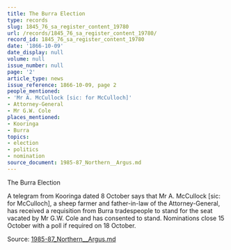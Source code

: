 ```yaml
---
title: The Burra Election
type: records
slug: 1845_76_sa_register_content_19780
url: /records/1845_76_sa_register_content_19780/
record_id: 1845_76_sa_register_content_19780
date: '1866-10-09'
date_display: null
volume: null
issue_number: null
page: '2'
article_type: news
issue_reference: 1866-10-09, page 2
people_mentioned:
- 'Mr A. McCullock [sic: for McCulloch]'
- Attorney-General
- Mr G.W. Cole
places_mentioned:
- Kooringa
- Burra
topics:
- election
- politics
- nomination
source_document: 1985-87_Northern__Argus.md
---
```


The Burra Election

A telegram from Kooringa dated 8 October says that Mr A. McCullock [sic: for McCulloch], a sheep farmer and father-in-law of the Attorney-General, has received a requisition from Burra tradespeople to stand for the seat vacated by Mr G.W. Cole and has consented to stand.  Nominations close 15 October  with a poll if required on 18 October.

Source: [1985-87_Northern__Argus.md](/downloads/markdown/1985-87_Northern__Argus.md)
